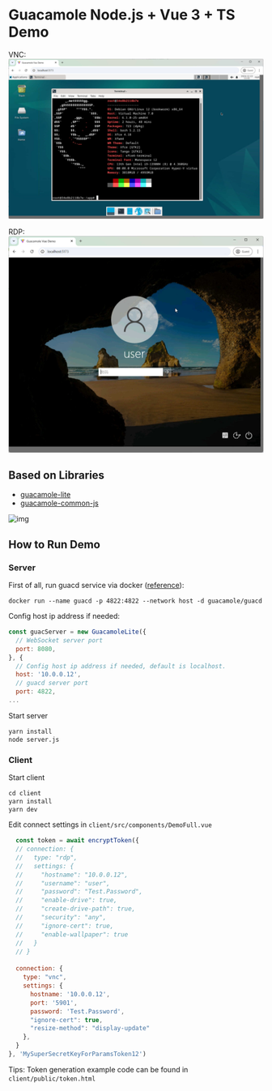 # Guacamole Node.js + Vue 3 + TS Demo

VNC:
![vnc](./docs/vnc.jpg)

RDP:
![rdp](./docs/rdp.jpg)

## Based on Libraries

- [guacamole-lite](https://github.com/vadimpronin/guacamole-lite)
- [guacamole-common-js](https://github.com/padarom/guacamole-common-js)

![img](https://raw.githubusercontent.com/vadimpronin/guacamole-lite/refs/heads/master/docs/architecture.png)

## How to Run Demo

### Server

First of all, run guacd service via docker ([reference](https://guacamole.apache.org/doc/gug/guacamole-docker.html)):
```shell
docker run --name guacd -p 4822:4822 --network host -d guacamole/guacd
```

Config host ip address if needed:
```js
const guacServer = new GuacamoleLite({
  // WebSocket server port
  port: 8080,
}, {
  // Config host ip address if needed, default is localhost.
  host: '10.0.0.12',
  // guacd server port
  port: 4822,
...
```

Start server
```shell
yarn install
node server.js
```

### Client

Start client
```shell
cd client
yarn install
yarn dev
```

Edit connect settings in `client/src/components/DemoFull.vue`

```js
  const token = await encryptToken({
  // connection: {
  //   type: "rdp",
  //   settings: {
  //     "hostname": "10.0.0.12",
  //     "username": "user",
  //     "password": "Test.Password",
  //     "enable-drive": true,
  //     "create-drive-path": true,
  //     "security": "any",
  //     "ignore-cert": true,
  //     "enable-wallpaper": true
  //   }
  // }

  connection: {
    type: "vnc",
    settings: {
      hostname: '10.0.0.12',
      port: '5901',
      password: 'Test.Password',
      "ignore-cert": true,
      "resize-method": "display-update"
    },
  }
}, 'MySuperSecretKeyForParamsToken12')
```

Tips: Token generation example code can be found in `client/public/token.html`